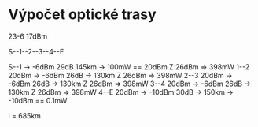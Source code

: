 

# Výpočet optické trasy
23-6
17dBm

S--1--2--3--4--E

S--1
	-> -6dBm
	29dB
	145km
	-> 100mW == 20dBm
	Z 26dBm => 398mW
1--2
	20dBm -> -6dBm
	26dB
	-> 130km
	Z 26dBm => 398mW
2--3
	20dBm -> -6dBm
	26dB
	-> 130km
	Z 26dBm => 398mW
3--4
	20dBm -> -6dBm
	26dB
	-> 130km
	Z 26dBm => 398mW
4--E
	20dBm -> -10dBm
	30dB
	-> 150km
	-> -10dBm == 0.1mW


l = 685km